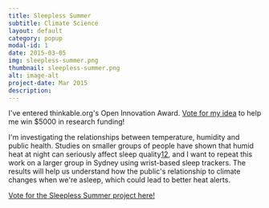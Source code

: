 ```yaml
---
title: Sleepless Summer
subtitle: Climate Science
layout: default
category: popup
modal-id: 1
date: 2015-03-05
img: sleepless-summer.png
thumbnail: sleepless-summer.png
alt: image-alt
project-date: Mar 2015
description:
---
```

I've entered thinkable.org's Open Innovation Award. [Vote for my idea](http://thinkable.org/submission/2110) to help me win $5000 in research funding!

I'm investigating the relationships between temperature, humidity and public health. Studies on smaller groups of people have shown that humid heat at night can seriously affect sleep quality[1](http://www.journalsleep.org/ViewAbstract.aspx?pid=24155)[2](http://link.springer.com/article/10.1007%2Fs00484-004-0237-z), and I want to repeat this work on a larger group in Sydney using wrist-based sleep trackers. The results will help us understand how the public's relationship to climate changes when we're asleep, which could lead to better heat alerts.

[Vote for the Sleepless Summer project here!](http://thinkable.org/submission/2110)


